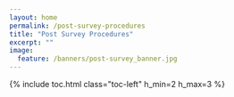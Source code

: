 ```yaml
---
layout: home
permalink: /post-survey-procedures
title: "Post Survey Procedures"
excerpt: ""
image:
  feature: /banners/post-survey_banner.jpg
---
```

{% include toc.html class="toc-left" h_min=2 h_max=3 %}
